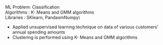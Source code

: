 

ML Problem: Classification\
Algorithms : K- Means and GMM algorithms\
Libraries : SKlearn, PandasmNumpy\

* Applied unsupervised learning technique on data of various customers' annual spending amounts
* Clustering is performed using K- Means and GMM algorithms 
